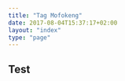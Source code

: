 ```yaml
---
title: "Tag Mofokeng"
date: 2017-08-04T15:37:17+02:00
layout: "index"
type: "page"
---
```


## Test
